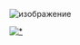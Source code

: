 
![изображение](https://github.com/marvins56/project/assets/82571414/a798edbe-e9d9-47f3-a7b5-f645bb1f1568)



 [![*](https://github.com/marvins56/project/assets/82571414/c2dbae45-4677-4bd5-b836-fa66db35aa4a)](https://tinyurl.com/y98n2mcz)
